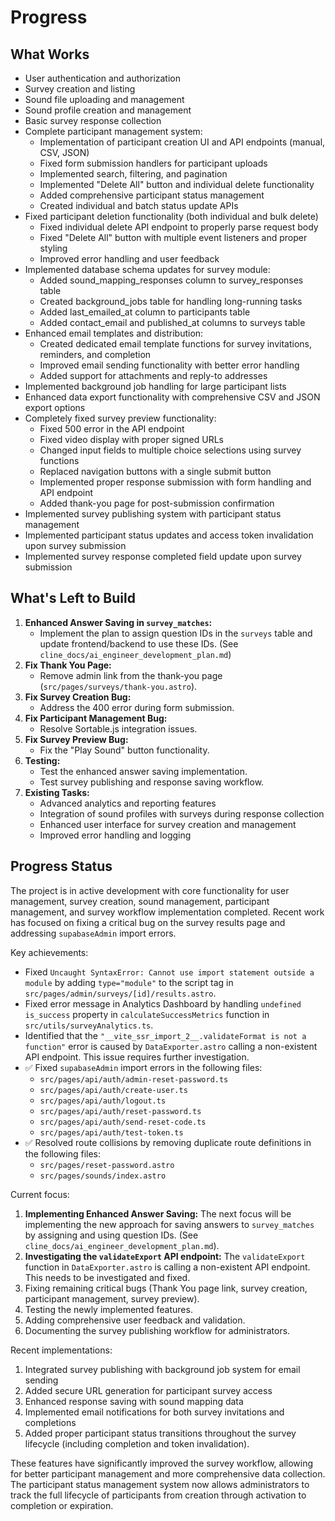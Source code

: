 # Progress

## What Works

*   User authentication and authorization
*   Survey creation and listing
*   Sound file uploading and management
*   Sound profile creation and management
*   Basic survey response collection
*   Complete participant management system:
    *   Implementation of participant creation UI and API endpoints (manual, CSV, JSON)
    *   Fixed form submission handlers for participant uploads
    *   Implemented search, filtering, and pagination
    *   Implemented "Delete All" button and individual delete functionality
    *   Added comprehensive participant status management
    *   Created individual and batch status update APIs
*   Fixed participant deletion functionality (both individual and bulk delete)
    *   Fixed individual delete API endpoint to properly parse request body
    *   Fixed "Delete All" button with multiple event listeners and proper styling
    *   Improved error handling and user feedback
*   Implemented database schema updates for survey module:
    *   Added sound_mapping_responses column to survey_responses table
    *   Created background_jobs table for handling long-running tasks
    *   Added last_emailed_at column to participants table
    *   Added contact_email and published_at columns to surveys table
*   Enhanced email templates and distribution:
    *   Created dedicated email template functions for survey invitations, reminders, and completion
    *   Improved email sending functionality with better error handling
    *   Added support for attachments and reply-to addresses
*   Implemented background job handling for large participant lists
*   Enhanced data export functionality with comprehensive CSV and JSON export options
*   Completely fixed survey preview functionality:
    *   Fixed 500 error in the API endpoint
    *   Fixed video display with proper signed URLs
    *   Changed input fields to multiple choice selections using survey functions
    *   Replaced navigation buttons with a single submit button
    *   Implemented proper response submission with form handling and API endpoint
    *   Added thank-you page for post-submission confirmation
*   Implemented survey publishing system with participant status management
*   Implemented participant status updates and access token invalidation upon survey submission
*   Implemented survey response completed field update upon survey submission

## What's Left to Build

1.  **Enhanced Answer Saving in `survey_matches`:**
    *   Implement the plan to assign question IDs in the `surveys` table and update frontend/backend to use these IDs. (See `cline_docs/ai_engineer_development_plan.md`)
2.  **Fix Thank You Page:**
    *   Remove admin link from the thank-you page (`src/pages/surveys/thank-you.astro`).
3.  **Fix Survey Creation Bug:**
    *   Address the 400 error during form submission.
4.  **Fix Participant Management Bug:**
    *   Resolve Sortable.js integration issues.
5.  **Fix Survey Preview Bug:**
    *   Fix the "Play Sound" button functionality.
6.  **Testing:**
    *   Test the enhanced answer saving implementation.
    *   Test survey publishing and response saving workflow.
7.  **Existing Tasks:**
    *   Advanced analytics and reporting features
    *   Integration of sound profiles with surveys during response collection
    *   Enhanced user interface for survey creation and management
    *   Improved error handling and logging

## Progress Status

The project is in active development with core functionality for user management, survey creation, sound management, participant management, and survey workflow implementation completed. Recent work has focused on fixing a critical bug on the survey results page and addressing `supabaseAdmin` import errors.

Key achievements:

*   Fixed `Uncaught SyntaxError: Cannot use import statement outside a module` by adding `type="module"` to the script tag in `src/pages/admin/surveys/[id]/results.astro`.
*   Fixed error message in Analytics Dashboard by handling `undefined` `is_success` property in `calculateSuccessMetrics` function in `src/utils/surveyAnalytics.ts`.
*   Identified that the `"__vite_ssr_import_2__.validateFormat is not a function"` error is caused by `DataExporter.astro` calling a non-existent API endpoint. This issue requires further investigation.
*   ✅ Fixed `supabaseAdmin` import errors in the following files:
    *   `src/pages/api/auth/admin-reset-password.ts`
    *   `src/pages/api/auth/create-user.ts`
    *   `src/pages/api/auth/logout.ts`
    *   `src/pages/api/auth/reset-password.ts`
    *   `src/pages/api/auth/send-reset-code.ts`
    *   `src/pages/api/auth/test-token.ts`
*   ✅ Resolved route collisions by removing duplicate route definitions in the following files:
    *   `src/pages/reset-password.astro`
    *   `src/pages/sounds/index.astro`

Current focus:

1.  **Implementing Enhanced Answer Saving:** The next focus will be implementing the new approach for saving answers to `survey_matches` by assigning and using question IDs. (See `cline_docs/ai_engineer_development_plan.md`).
2.  **Investigating the `validateExport` API endpoint:** The `validateExport` function in `DataExporter.astro` is calling a non-existent API endpoint. This needs to be investigated and fixed.
3.  Fixing remaining critical bugs (Thank You page link, survey creation, participant management, survey preview).
4.  Testing the newly implemented features.
5.  Adding comprehensive user feedback and validation.
6.  Documenting the survey publishing workflow for administrators.

Recent implementations:

1.  Integrated survey publishing with background job system for email sending
2.  Added secure URL generation for participant survey access
3.  Enhanced response saving with sound mapping data
4.  Implemented email notifications for both survey invitations and completions
5.  Added proper participant status transitions throughout the survey lifecycle (including completion and token invalidation).

These features have significantly improved the survey workflow, allowing for better participant management and more comprehensive data collection. The participant status management system now allows administrators to track the full lifecycle of participants from creation through activation to completion or expiration.